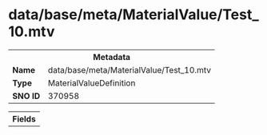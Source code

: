 <h1>data/base/meta/MaterialValue/Test_10.mtv</h1><table><tr><th colspan="100%">Metadata</th></tr><tr><td><b>Name</b></td><td>data/base/meta/MaterialValue/Test_10.mtv</td></tr><tr><td><b>Type</b></td><td>MaterialValueDefinition</td></tr><tr><td><b>SNO ID</b></td><td>370958</td></tr></table>

<table><tr><th colspan="100%">Fields</th></tr></table>

